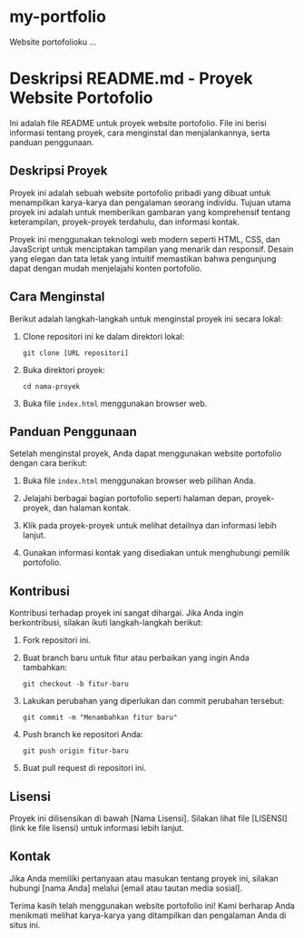 # my-portfolio
Website portofolioku ...
# Deskripsi README.md - Proyek Website Portofolio

Ini adalah file README untuk proyek website portofolio. File ini berisi informasi tentang proyek, cara menginstal dan menjalankannya, serta panduan penggunaan.

## Deskripsi Proyek

Proyek ini adalah sebuah website portofolio pribadi yang dibuat untuk menampilkan karya-karya dan pengalaman seorang individu. Tujuan utama proyek ini adalah untuk memberikan gambaran yang komprehensif tentang keterampilan, proyek-proyek terdahulu, dan informasi kontak.

Proyek ini menggunakan teknologi web modern seperti HTML, CSS, dan JavaScript untuk menciptakan tampilan yang menarik dan responsif. Desain yang elegan dan tata letak yang intuitif memastikan bahwa pengunjung dapat dengan mudah menjelajahi konten portofolio.

## Cara Menginstal

Berikut adalah langkah-langkah untuk menginstal proyek ini secara lokal:

1. Clone repositori ini ke dalam direktori lokal:
   ```
   git clone [URL repositori]
   ```

2. Buka direktori proyek:
   ```
   cd nama-proyek
   ```

3. Buka file `index.html` menggunakan browser web.

## Panduan Penggunaan

Setelah menginstal proyek, Anda dapat menggunakan website portofolio dengan cara berikut:

1. Buka file `index.html` menggunakan browser web pilihan Anda.

2. Jelajahi berbagai bagian portofolio seperti halaman depan, proyek-proyek, dan halaman kontak.

3. Klik pada proyek-proyek untuk melihat detailnya dan informasi lebih lanjut.

4. Gunakan informasi kontak yang disediakan untuk menghubungi pemilik portofolio.

## Kontribusi

Kontribusi terhadap proyek ini sangat dihargai. Jika Anda ingin berkontribusi, silakan ikuti langkah-langkah berikut:

1. Fork repositori ini.

2. Buat branch baru untuk fitur atau perbaikan yang ingin Anda tambahkan:
   ```
   git checkout -b fitur-baru
   ```

3. Lakukan perubahan yang diperlukan dan commit perubahan tersebut:
   ```
   git commit -m "Menambahkan fitur baru"
   ```

4. Push branch ke repositori Anda:
   ```
   git push origin fitur-baru
   ```

5. Buat pull request di repositori ini.

## Lisensi

Proyek ini dilisensikan di bawah [Nama Lisensi]. Silakan lihat file [LISENSI](link ke file lisensi) untuk informasi lebih lanjut.

## Kontak

Jika Anda memiliki pertanyaan atau masukan tentang proyek ini, silakan hubungi [nama Anda] melalui [email atau tautan media sosial].

Terima kasih telah menggunakan website portofolio ini! Kami berharap Anda menikmati melihat karya-karya yang ditampilkan dan pengalaman Anda di situs ini.
